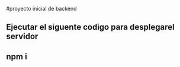 #proyecto inicial de backend


Ejecutar el siguente codigo para desplegarel servidor
------
npm i
------